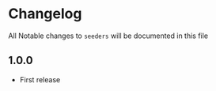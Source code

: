 # Changelog

All Notable changes to `seeders` will be documented in this file

## 1.0.0
- First release
